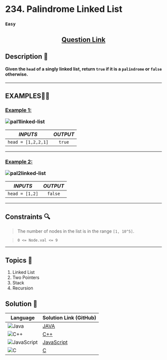 # 234. Palindrome Linked List

### `Easy`


<h2 align="center">
<a href="https://leetcode.com/problems/palindrome-linked-list/description/"><strong>Question Link</strong></a>
</h2>


## Description 📑

#### Given the `head` of a singly linked list, return `true` if it is a `palindrome` or `false` otherwise.

---

## **EXAMPLES**💫✨ </br>

<h3>

<ins>**Example 1**:</ins> </br>

![pal1linked-list](https://github.com/user-attachments/assets/3ae6adc5-5be4-4c25-90b5-90fcedf086eb)


| _INPUTS_ | _OUTPUT_ |
| :-----------: | :-----------: |
| `head = [1,2,2,1]` | `true` |

</h3>

____
<h3>

<ins>**Example 2**:</ins> </br>

![pal2linked-list](https://github.com/user-attachments/assets/9e73f182-8bf8-46b2-80b7-956a64277464)


| _INPUTS_ | _OUTPUT_ |
| :-----------: | :-----------: |
| `head = [1,2]` | `false` |

</h3>


___

## Constraints 🔍

> The number of nodes in the list is in the range `[1, 10^5]`.</br>

> `0 <= Node.val <= 9`

___

## Topics 📝

1. Linked List
2. Two Pointers
3. Stack
4. Recursion


## Solution 📃

|  Language   |  Solution Link (GitHub) |
| ------------- | ------------- |
|  ![Java](https://img.shields.io/badge/java-%23ED8B00.svg?style=flat&logo=openjdk&logoColor=white)  | [JAVA]() |
|  ![C++](https://img.shields.io/badge/c++-%2300599C.svg?style=plastic&logo=c%2B%2B&logoColor=white)  | [C++]()  |
|  ![JavaScript](https://img.shields.io/badge/javascript-%23323330.svg?style=flat&logo=javascript&logoColor=%23F7DF1E)  | [JavaScript]() |
|![C](https://img.shields.io/badge/c-%2300599C.svg?style=plastic&logo=c&logoColor=white)| [C]() |
